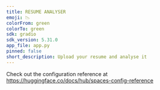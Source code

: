 ```yaml
---
title: RESUME ANALYSER
emoji: 📉
colorFrom: green
colorTo: green
sdk: gradio
sdk_version: 5.31.0
app_file: app.py
pinned: false
short_description: Upload your resume and analyse it
---
```


Check out the configuration reference at https://huggingface.co/docs/hub/spaces-config-reference
